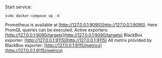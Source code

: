 Start service:
```
sudo docker-compose up -d
```
Prometheus is available at [http://127.0.0.1:9090](http://127.0.0.1:9090). Here PromQL queries can be executed. 
Active exporters: [http://127.0.0.1:9090/targets](http://127.0.0.1:9090/targets)
BlackBox exporter: [http://127.0.0.1:9115](http://127.0.0.1:9115)
All metrix provided by BlackBox exporter: [http://127.0.0.1:9115/metrics](http://127.0.0.1:9115/metrics)
